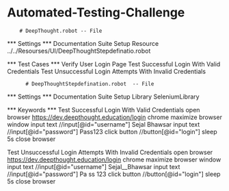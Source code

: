 # Automated-Testing-Challenge
        # DeepThought.robot -- File
        
*** Settings ***
Documentation       Suite Setup
Resource             ../../Resourses/UI/DeepThoughtStepdefinatio.robot

*** Test Cases ***
Verify User Login Page
        Test Successful Login With Valid Credentials
        Test Unsuccessful Login Attempts With Invalid Credentials



          # DeepThoughtStepdefination.robot  -- File

*** Settings ***
Documentation       Suite Setup
Library             SeleniumLibrary

*** Keywords ***
Test Successful Login With Valid Credentials
    open browser        https://dev.deepthought.education/login       chrome
    maximize browser window
    input text      //input[@id="username"]         Sejal Bhawsar
    input text      //input[@id="password"]         Pass123
    click button        //button[@id="login"]
    sleep           5s
    close browser

Test Unsuccessful Login Attempts With Invalid Credentials
    open browser        https://dev.deepthought.education/login     chrome
    maximize browser window
    input text          //input[@id="username"]         Sejal__Bhawsar
    input text          //input[@id="password"]         Pa ss 123
    click button        //button[@id="login"]
    sleep           5s
    close browser




